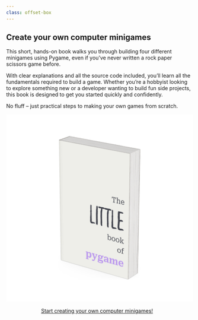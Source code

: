 ```yaml
---
class: offset-box
---
```


## Create your own computer minigames

This short, hands-on book walks you through building four different minigames using Pygame, even if you’ve never written a rock paper scissors game before.

With clear explanations and all the source code included, you’ll learn all the fundamentals required to build a game.
Whether you’re a hobbyist looking to explore something new or a developer wanting to build fun side projects, this book is designed to get you started quickly and confidently.

No fluff – just practical steps to making your own games from scratch.

[![](_mockup.webp)](https://mathspp.gumroad.com/l/the-little-book-of-pygame/?wanted=true)

<div style="display:flex; justify-content:center;">
    <a href="https://mathspp.gumroad.com/l/the-little-book-of-pygame/?wanted=true" target="_blank" class="btn" style="margin-right: 1em;">Start creating your own computer minigames!</a>
</div>

